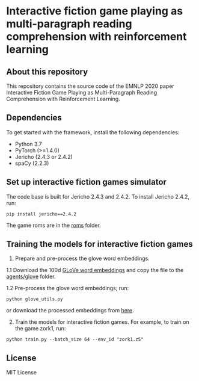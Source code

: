 # Interactive fiction game playing as multi-paragraph reading comprehension with reinforcement learning

## About this repository
This repository contains the source code of the EMNLP 2020 paper Interactive Fiction Game Playing as Multi-Paragraph Reading Comprehension with Reinforcement Learning.

## Dependencies
To get started with the framework, install the following dependencies:
- Python 3.7
- PyTorch (>=1.4.0) 
- Jericho (2.4.3 or 2.4.2)
- spaCy (2.2.3)

## Set up interactive fiction games simulator
The code base is built for Jericho 2.4.3 and 2.4.2. To install Jericho 2.4.2, run: 
```
pip install jericho==2.4.2
```
The game roms are in the [roms](roms/) folder.  


## Training the models for interactive fiction games
1. Prepare and pre-process the glove word embeddings.

1.1 Download the 100d [GLoVe word embeddings](https://nlp.stanford.edu/projects/glove/) and copy the file to the [agents/glove](agents/glove) folder. 

1.2 Pre-process the glove word embeddings; run:
```
python glove_utils.py
``` 
or download the processed embeddings from [here](https://ibm.box.com/s/3k2akbk4svnr1fczgjnllk9j1iyjauya).  

2. Train the models for interactive fiction games. For example, to train on the game zork1, run:
```
python train.py --batch_size 64 --env_id "zork1.z5"
```


## License
MIT License

